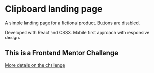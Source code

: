 # Clipboard landing page

A simple landing page for a fictional product. Buttons are disabled.

Developed with React and CSS3. Mobile first approach with responsive design.

## This is a Frontend Mentor Challenge

[More details on the challenge](https://www.frontendmentor.io/challenges/clipboard-landing-page-5cc9bccd6c4c91111378ecb9/)
